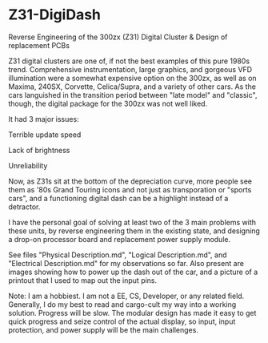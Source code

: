 # Z31-DigiDash
Reverse Engineering of the 300zx (Z31) Digital Cluster &amp; Design of replacement PCBs

Z31 digital clusters are one of, if not the best examples of this pure 1980s trend. Comprehensive instrumentation, large graphics, and gorgeous VFD illumination were a somewhat expensive option on the 300zx, as well as on Maxima, 240SX, Corvette, Celica/Supra, and a variety of other cars. As the cars languished in the transition period between "late model" and "classic", though, the digital package for the 300zx was not well liked.

It had 3 major issues:

Terrible update speed

Lack of brightness

Unreliability

Now, as Z31s sit at the bottom of the depreciation curve, more people see them as '80s Grand Touring icons and not just as transporation or "sports cars", and a functioning digital dash can be a highlight instead of a detractor.

I have the personal goal of solving at least two of the 3 main problems with these units, by reverse engineering them in the existing state, and designing a drop-on processor board and replacement power supply module. 

See files "Physical Description.md", "Logical Description.md", and "Electrical Description.md" for my observations so far. Also present are images showing how to power up the dash out of the car, and a picture of a printout that I used to map out the input pins.

Note: I am a hobbiest. I am not a EE, CS, Developer, or any related field. Generally, I do my best to read and cargo-cult my way into a working solution. Progress will be slow. The modular design has made it easy to get quick progress and seize control of the actual display, so input, input protection, and power supply will be the main challenges.



